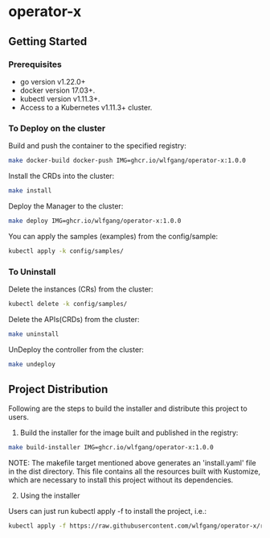 # operator-x

## Getting Started

### Prerequisites
- go version v1.22.0+
- docker version 17.03+.
- kubectl version v1.11.3+.
- Access to a Kubernetes v1.11.3+ cluster.

### To Deploy on the cluster

Build and push the container to the specified registry:
```sh
make docker-build docker-push IMG=ghcr.io/wlfgang/operator-x:1.0.0
```

Install the CRDs into the cluster:
```sh
make install
```

Deploy the Manager to the cluster:
```sh
make deploy IMG=ghcr.io/wlfgang/operator-x:1.0.0
```

You can apply the samples (examples) from the config/sample:
```sh
kubectl apply -k config/samples/
```

### To Uninstall

Delete the instances (CRs) from the cluster:
```sh
kubectl delete -k config/samples/
```

Delete the APIs(CRDs) from the cluster:
```sh
make uninstall
```

UnDeploy the controller from the cluster:
```sh
make undeploy
```

## Project Distribution

Following are the steps to build the installer and distribute this project to users.

1. Build the installer for the image built and published in the registry:

```sh
make build-installer IMG=ghcr.io/wlfgang/operator-x:1.0.0
```

NOTE: The makefile target mentioned above generates an 'install.yaml'
file in the dist directory. This file contains all the resources built
with Kustomize, which are necessary to install this project without
its dependencies.

2. Using the installer

Users can just run kubectl apply -f <URL for YAML BUNDLE> to install the project, i.e.:

```sh
kubectl apply -f https://raw.githubusercontent.com/wlfgang/operator-x/refs/tags/1.0.0/dist/install.yaml
```
